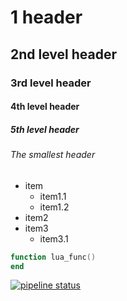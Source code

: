 # 1 header

## 2nd level header

### 3rd level header

#### 4th level header

##### 5th level header

###### The smallest header

+ item
  - item1.1
  - item1.2
+ item2
+ item3
  - item3.1

```lua
function lua_func()
end
```

[![pipeline status](https://gitlab.com/tarantool/cartridge-cli/badges/master/pipeline.svg)](https://gitlab.com/tarantool/cartridge-cli/commits/master)
